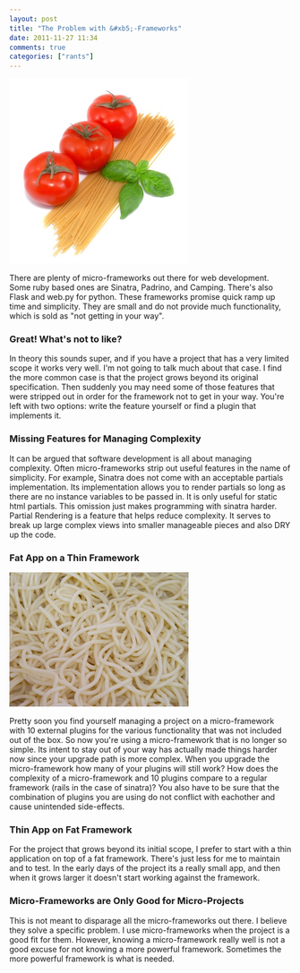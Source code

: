 ```yaml
---
layout: post
title: "The Problem with &#xb5;-Frameworks"
date: 2011-11-27 11:34
comments: true
categories: ["rants"]
---
```


<img src="/images/simple-spaghetti.jpg" class ="center"/>

There are plenty of micro-frameworks out there for web development.
Some ruby based ones are Sinatra, Padrino, and Camping.  There's also
Flask and web.py for python.  These frameworks promise quick ramp up
time and simplicity.  They are small and do not provide much
functionality, which is sold as "not getting in your way".

### Great! What's not to like?

In theory this sounds super, and if you have a project that has a very
limited scope it works very well.  I'm not going to talk much about
that case.  I find the more common case is that the project grows beyond its
original specification.  Then suddenly you may need some of those
features that were stripped out in order for the framework not to get
in your way.  You're left with two options: write the feature yourself
or find a plugin that implements it.

### Missing Features for Managing Complexity

It can be argued that software development is all about managing
complexity.  Often micro-frameworks strip out useful features in the name
of simplicity.  For example, Sinatra does not come with an acceptable
partials implementation.  Its implementation allows you to render
partials so long as there are no instance variables to be passed in.
It is only useful for static html partials.  This omission just makes
programming with sinatra harder.  Partial Rendering is a feature that helps reduce complexity.  It serves to break up large complex views into smaller manageable pieces and also DRY up the code.

### Fat App on a Thin Framework

<img src="/images/complex-spaghetti.jpg" class ="center"/>

Pretty soon you find yourself managing a project on a micro-framework
with 10 external plugins for the various functionality that was not
included out of the box.  So now you're using a micro-framework that
is no longer so simple.  Its intent to stay out of your way has
actually made things harder now since your upgrade path is more
complex.  When you upgrade the micro-framework how many of your
plugins will still work?  How does the complexity of a micro-framework
and 10 plugins compare to a regular framework (rails in the case of
sinatra)?  You also have to be sure that the combination of plugins
you are using do not conflict with eachother and cause unintended side-effects.

### Thin App on Fat Framework

For the project that grows beyond its initial scope, I prefer to start
with a thin application on top of a fat framework.  There's just less
for me to maintain and to test.  In the early days of the project its a really small app, and then when it grows larger it doesn't
start working against the framework.

### Micro-Frameworks are Only Good for Micro-Projects

This is not meant to disparage all the micro-frameworks out there.  I
believe they solve a specific problem.  I use micro-frameworks when
the project is a good fit for them.  However, knowing a
micro-framework really well is not a good excuse for not knowing a
more powerful framework.  Sometimes the more powerful framework is
what is needed.
